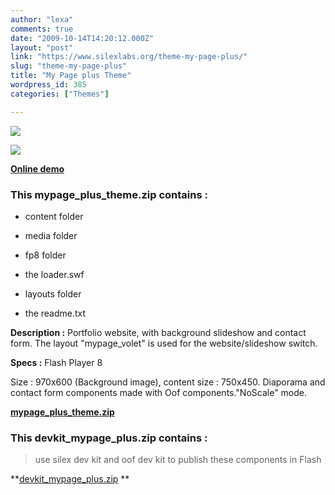 ```yaml
---
author: "lexa"
comments: true
date: "2009-10-14T14:20:12.000Z"
layout: "post"
link: "https://www.silexlabs.org/theme-my-page-plus/"
slug: "theme-my-page-plus"
title: "My Page plus Theme"
wordpress_id: 385
categories: ["Themes"]

---
```

![](https://www.silexlabs.org/wp-content/uploads/2009/10/My-page-plus-theme.jpg)




![](https://www.silexlabs.org/wp-content/uploads/2009/10/My-page-plus-theme-21.jpg)


**[Online demo](http://www.pascaldesign.fr/website_plus/?/theme_mypage_plus)**


### **This mypage_plus_theme.zip contains :**






  * content folder


  * media folder


  * fp8 folder


  * the loader.swf


  * layouts folder


  * the readme.txt


**Description :** Portfolio website, with background slideshow and contact form. The layout "mypage_volet" is used for the website/slideshow switch.

**Specs :** Flash Player 8


Size : 970x600 (Background image), content size : 750x450.
Diaporama and contact form components made with Oof components."NoScale" mode.




[**mypage_plus_theme.zip**](https://www.silexlabs.org/wp-content/uploads/2010/12/mypage_plus_theme.zip)





### This devkit_mypage_plus.zip contains :


> use silex dev kit and oof dev kit to publish these components in Flash

**[devkit_mypage_plus.zip](http://wp-manager.silex-ria.org/wp-content/uploads/2009/09/trunk_themes_mypage.zip)
**

